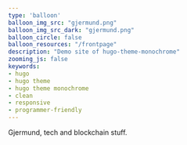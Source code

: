 ```yaml
---
type: 'balloon'
balloon_img_src: "gjermund.png"
balloon_img_src_dark: "gjermund.png"
balloon_circle: false
balloon_resources: "/frontpage"
description: "Demo site of hugo-theme-monochrome"
zooming_js: false
keywords:
- hugo
- hugo theme
- hugo theme monochrome
- clean
- responsive
- programmer-friendly
---
```


Gjermund, tech and blockchain stuff.

